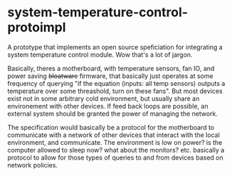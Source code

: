 # system-temperature-control-protoimpl
A prototype that implements an open source speficiation for integrating a system temperature control module. Wow that's a lot of jargon.

Basically, theres a motherboard, with temperature sensors, fan IO, and power saving ~~bloatware~~ firmware, that basically just operates at some frequency of querying "if the equation (inputs: all temp sensors) outputs a temperature over some threashold, turn on these fans". But most devices exist not in some arbitrary cold environment, but usually share an environement with other devices. If feed back loops are possible, an external system should be granted the power of managing the network.

The specification would basically be a protocol for the motherboard to communicate with a network of other devices that interact with the local environment, and communicate. The environment is low on power? is the computer allowed to sleep now? what about the monitors? etc. basically a protocol to allow for those types of queries to and from devices based on network policies.
